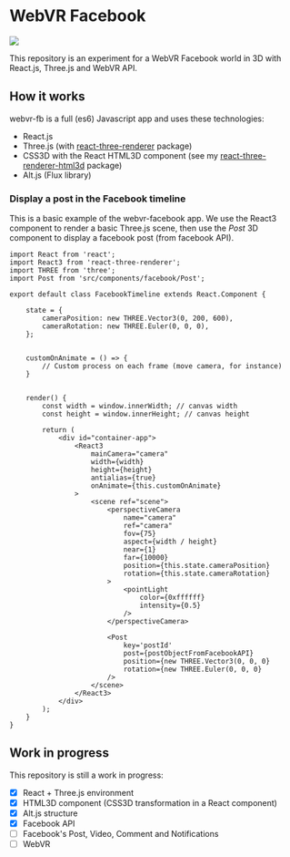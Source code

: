 # WebVR Facebook

![](http://g.recordit.co/z45OEieGbt.gif)

This repository is an experiment for a WebVR Facebook world in 3D with React.js, Three.js and WebVR API.

## How it works

webvr-fb is a full (es6) Javascript app and uses these technologies:
* React.js
* Three.js (with [react-three-renderer](https://github.com/toxicFork/react-three-renderer) package)
* CSS3D with the React HTML3D component (see my [react-three-renderer-html3d](https://github.com/Colmea/react-three-renderer-html3d) package)
* Alt.js (Flux library)

### Display a post in the Facebook timeline

This is a basic example of the webvr-facebook app. We use the React3 component to render a basic Three.js scene,
 then use the *Post* 3D component to display a facebook post (from facebook API).


```
import React from 'react';
import React3 from 'react-three-renderer';
import THREE from 'three';
import Post from 'src/components/facebook/Post';

export default class FacebookTimeline extends React.Component {

    state = {
        cameraPosition: new THREE.Vector3(0, 200, 600),
        cameraRotation: new THREE.Euler(0, 0, 0),
    };


    customOnAnimate = () => {
        // Custom process on each frame (move camera, for instance)
    }


    render() {
        const width = window.innerWidth; // canvas width
        const height = window.innerHeight; // canvas height

        return (
            <div id="container-app">
                <React3
                    mainCamera="camera"
                    width={width}
                    height={height}
                    antialias={true}
                    onAnimate={this.customOnAnimate}
                >
                    <scene ref="scene">
                        <perspectiveCamera
                            name="camera"
                            ref="camera"
                            fov={75}
                            aspect={width / height}
                            near={1}
                            far={10000}
                            position={this.state.cameraPosition}
                            rotation={this.state.cameraRotation}
                        >
                            <pointLight
                                color={0xffffff}
                                intensity={0.5}
                            />
                        </perspectiveCamera>

                        <Post
                            key='postId'
                            post={postObjectFromFacebookAPI}
                            position={new THREE.Vector3(0, 0, 0}
                            rotation={new THREE.Euler(0, 0, 0}
                        />
                    </scene>
                </React3>
            </div>
        );
    }
}
```

## Work in progress

This repository is still a work in progress:

* [x] React + Three.js environment
* [x] HTML3D component (CSS3D transformation in a React component)
* [x] Alt.js structure
* [x] Facebook API
* [ ] Facebook's Post, Video, Comment and Notifications
* [ ] WebVR
